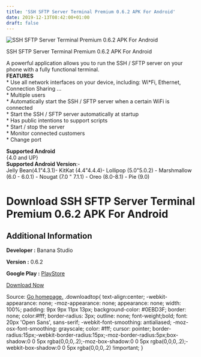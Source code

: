 ```yaml
---
title: 'SSH SFTP Server Terminal Premium 0.6.2 APK For Android'
date: 2019-12-13T08:42:00+01:00
draft: false
---
```


![SSH SFTP Server Terminal Premium 0.6.2 APK For Android](https://i2.wp.com/apkhome.net/wp-content/uploads/2019/12/SSH-SFTP-Server-Terminal-Premium-0.6.2.png "SSH SFTP Server Terminal Premium 0.6.2 APK For Android")

  

SSH SFTP Server Terminal Premium 0.6.2 APK For Android

A powerful application allows you to run the SSH / SFTP server on your phone with a fully functional terminal.  
**FEATURES**  
\* Use all network interfaces on your device, including: Wi\*Fi, Ethernet, Connection Sharing ...  
\* Multiple users  
\* Automatically start the SSH / SFTP server when a certain WiFi is connected  
\* Start the SSH / SFTP server automatically at startup  
\* Has public intentions to support scripts  
\* Start / stop the server  
\* Monitor connected customers  
\* Change port

**Supported Android**  
{4.0 and UP}  
**Supported Android Version**:-  
Jelly Bean(4.1"4.3.1)- KitKat (4.4"4.4.4)- Lollipop (5.0"5.0.2) - Marshmallow (6.0 - 6.0.1) - Nougat (7.0 " 7.1.1) - Oreo (8.0-8.1) - Pie (9.0)

Download SSH SFTP Server Terminal Premium 0.6.2 APK For Android
===============================================================

Additional Information
----------------------

**Developer :** Banana Studio

**Version :** 0.6.2

**Google Play :** [PlayStore](https://play.google.com/store/apps/details?id=net.xnano.android.sshserver)

  

[Download Now](https://store4app.co/post/ssh-sftp-server-terminal-premium-0-6-2-apk-for-android_1575989297)

  
Source: [Go homepage.](https://store4app.co/post/ssh-sftp-server-terminal-premium-0-6-2-apk-for-android_1575989297) .downloadtop{ text-align:center; -webkit-appearance: none; -moz-appearance: none; appearance: none; width: 100%; padding: 9px 9px 11px 13px; background-color: #0EBD3F; border: none; color:#fff; border-radius: 3px; outline: none; font-weight;bold; font: 20px 'Open Sans', sans-serif; -webkit-font-smoothing: antialiased; -moz-osx-font-smoothing: grayscale; color: #fff; cursor: pointer; border-radius:15px;-webkit-border-radius:15px;-moz-border-radius:5px;box-shadow:0 0 5px rgba(0,0,0,.2);-moz-box-shadow:0 0 5px rgba(0,0,0,.2);-webkit-box-shadow:0 0 5px rgba(0,0,0,.2) !important; }